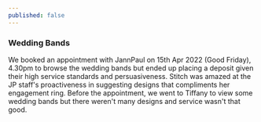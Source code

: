 ```yaml
---
published: false
---
```

### Wedding Bands

We booked an appointment with JannPaul on 15th Apr 2022 (Good Friday), 4.30pm to browse the wedding bands but ended up placing a deposit given their high service standards and persuasiveness. Stitch was amazed at the JP staff's proactiveness in suggesting designs that compliments her engagement ring. Before the appointment, we went to Tiffany to view some wedding bands but there weren't many designs and service wasn't that good.

